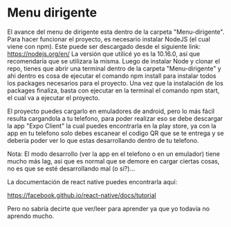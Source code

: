 # Menu dirigente

El avance del menu de dirigente esta dentro de la carpeta "Menu-dirigente". Para hacer funcionar el proyecto, es necesario
instalar NodeJS (el cual viene con npm). Este puede ser descargado desde el siguiente link:
https://nodejs.org/en/
La versión que utilicé yo es la 10.16.0, así que recomendaría que se utilizara la misma.
Luego de instalar Node y clonar el repo, tienes que abrir una terminal dentro de la carpeta "Menu-dirigente"
y ahi dentro es cosa de ejecutar el comando npm install para instalar todos los packages necesarios para el proyecto.
Una vez que la instalación de los packages finaliza, basta con ejecutar en la terminal el comando npm start, el cual va a ejecutar el proyecto.

El proyecto puedes cargarlo en emuladores de android, pero lo más fácil resulta cargandola a tu telefono, para poder realizar eso
se debe descargar la app "Expo Client" la cual puedes encontrarla en la play store, ya con la app en tu telefono solo debes escanear el codigo QR que se te entrega y se debería poder ver lo que estas desarrollando dentro de tu telefono.


Nota: El modo desarrollo (ver la app en el telefono o en un emulador) tiene mucho más lag, asi que es normal que se demore en cargar ciertas cosas, no es que se esté desarrollando mal (o si?)...

La documentación de react native puedes encontrarla aquí:

https://facebook.github.io/react-native/docs/tutorial

Pero no sabría decirte que ver/leer para aprender ya que yo todavía no aprendo mucho.

